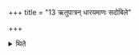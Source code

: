 +++
title = "13 ऋतुपात्रन् धारयमाणः सदोबिले"

+++

<details><summary>थिते</summary>

ऋतुपात्रं धारयमाणः सदोबिले प्रत्यङ्तिष्ठन्प्रतिगृणाति । प्रह्वो वा १३
</details>
